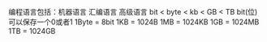 编程语言包括：机器语言 汇编语言 高级语言
bit < byte < kb < GB < TB
bit(位) 可以保存一个0或者1
1Byte = 8bit
1KB = 1024B
1MB = 1024KB
1GB = 1024MB
1TB = 1024GB

